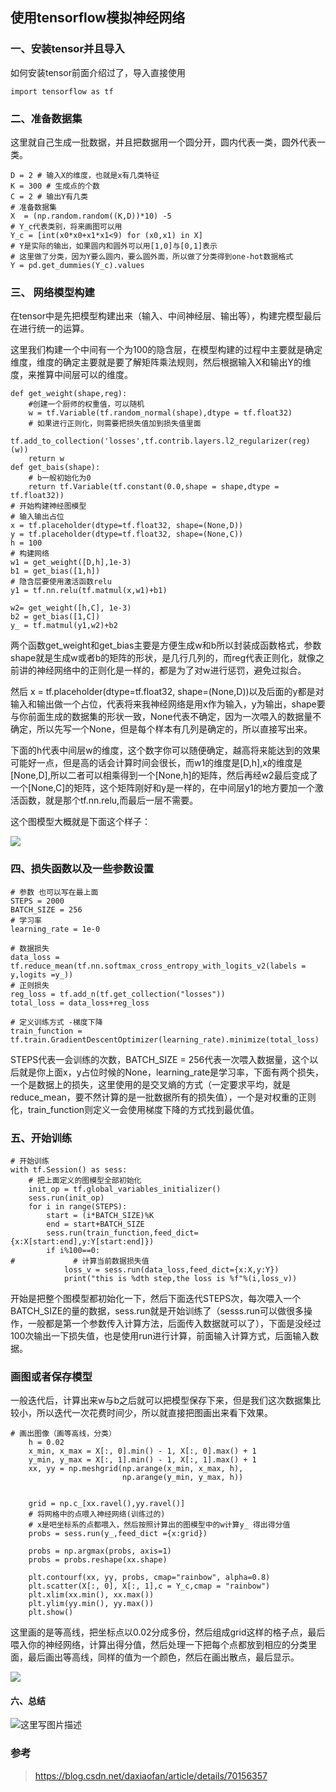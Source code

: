 ﻿##  使用tensorflow模拟神经网络  

### 一、安装tensor并且导入   

如何安装tensor前面介绍过了，导入直接使用
	
	import tensorflow as tf  

### 二、准备数据集  

这里就自己生成一批数据，并且把数据用一个圆分开，圆内代表一类，圆外代表一类。  
	
	D = 2 # 输入X的维度，也就是x有几类特征
	K = 300 # 生成点的个数
	C = 2 # 输出Y有几类
	# 准备数据集
	X  = (np.random.random((K,D))*10) -5
	# Y_c代表类别，将来画图可以用
	Y_c = [int(x0*x0+x1*x1<9) for (x0,x1) in X]
	# Y是实际的输出，如果圆内和圆外可以用[1,0]与[0,1]表示
	# 这里做了分类，因为Y要么圆内，要么圆外面，所以做了分类得到one-hot数据格式
	Y = pd.get_dummies(Y_c).values   

### 三、 网络模型构建  

在tensor中是先把模型构建出来（输入、中间神经层、输出等），构建完模型最后在进行统一的运算。  

这里我们构建一个中间有一个为100的隐含层，在模型构建的过程中主要就是确定维度，维度的确定主要就是要了解矩阵乘法规则，然后根据输入X和输出Y的维度，来推算中间层可以的维度。  

	def get_weight(shape,reg):
	    #创建一个厨师的权重值，可以随机
	    w = tf.Variable(tf.random_normal(shape),dtype = tf.float32)
	    # 如果进行正则化，则需要把损失值加到损失值里面
	    tf.add_to_collection('losses',tf.contrib.layers.l2_regularizer(reg)(w))
	    return w
	def get_bais(shape):    
	    # b一般初始化为0
	    return tf.Variable(tf.constant(0.0,shape = shape,dtype = tf.float32))
	# 开始构建神经图模型
	# 输入输出占位
	x = tf.placeholder(dtype=tf.float32, shape=(None,D))
	y = tf.placeholder(dtype=tf.float32, shape=(None,C))
	h = 100
	# 构建网络 
	w1 = get_weight([D,h],1e-3)
	b1 = get_bias([1,h])
	# 隐含层要使用激活函数relu
	y1 = tf.nn.relu(tf.matmul(x,w1)+b1)
	
	w2= get_weight([h,C], 1e-3)
	b2 = get_bias([1,C])
	y_ = tf.matmul(y1,w2)+b2  

两个函数get_weight和get_bias主要是方便生成w和b所以封装成函数格式，参数shape就是生成w或者b的矩阵的形状，是几行几列的，而reg代表正则化，就像之前讲的神经网络中的正则化是一样的，都是为了对w进行惩罚，避免过拟合。  

然后 x = tf.placeholder(dtype=tf.float32, shape=(None,D))以及后面的y都是对输入和输出做一个占位，代表将来我神经网络是用x作为输入，y为输出，shape要与你前面生成的数据集的形状一致，None代表不确定，因为一次喂入的数据量不确定，所以先写一个None，但是每个样本有几列是确定的，所以直接写出来。  

下面的h代表中间层w的维度，这个数字你可以随便确定，越高将来能达到的效果可能好一点，但是高的话会计算时间会很长，而w1的维度是[D,h],x的维度是[None,D],所以二者可以相乘得到一个[None,h]的矩阵，然后再经w2最后变成了一个[None,C]的矩阵，这个矩阵刚好和y是一样的，在中间层y1的地方要加一个激活函数，就是那个tf.nn.relu,而最后一层不需要。  

这个图模型大概就是下面这个样子：  

![](https://i.imgur.com/Uvha9ZS.png)

### 四、损失函数以及一些参数设置  

	# 参数 也可以写在最上面
	STEPS = 2000
	BATCH_SIZE = 256
	# 学习率
	learning_rate = 1e-0
	
	# 数据损失
	data_loss = tf.reduce_mean(tf.nn.softmax_cross_entropy_with_logits_v2(labels = y,logits =y_))
	# 正则损失
	reg_loss = tf.add_n(tf.get_collection("losses"))
	total_loss = data_loss+reg_loss
	
	# 定义训练方式 -梯度下降
	train_function = tf.train.GradientDescentOptimizer(learning_rate).minimize(total_loss)  

STEPS代表一会训练的次数，BATCH_SIZE = 256代表一次喂入数据量，这个以后就是你上面x，y占位时候的None，learning_rate是学习率，下面有两个损失，一个是数据上的损失，这里使用的是交叉熵的方式（一定要求平均，就是reduce_mean，要不然计算的是一批数据所有的损失值），一个是对权重的正则化，train_function则定义一会使用梯度下降的方式找到最优值。  

### 五、开始训练  

	# 开始训练
	with tf.Session() as sess:
	    # 把上面定义的图模型全部初始化
	    init_op = tf.global_variables_initializer()
	    sess.run(init_op)
	    for i in range(STEPS):
	        start = (i*BATCH_SIZE)%K
	        end = start+BATCH_SIZE
	        sess.run(train_function,feed_dict={x:X[start:end],y:Y[start:end]})
	        if i%100==0:
	#             # 计算当前数据损失值
	            loss_v = sess.run(data_loss,feed_dict={x:X,y:Y})
	            print("this is %dth step,the loss is %f"%(i,loss_v))  


开始是把整个图模型都初始化一下，然后下面迭代STEPS次，每次喂入一个BATCH_SIZE的量的数据，sess.run就是开始训练了（sesss.run可以做很多操作，一般都是第一个参数传入计算方法，后面传入数据就可以了），下面是没经过100次输出一下损失值，也是使用run进行计算，前面输入计算方式，后面输入数据。  

### 画图或者保存模型  

一般迭代后，计算出来w与b之后就可以把模型保存下来，但是我们这次数据集比较小，所以迭代一次花费时间少，所以就直接把图画出来看下效果。  

	# 画出图像（画等高线，分类）
	    h = 0.02
	    x_min, x_max = X[:, 0].min() - 1, X[:, 0].max() + 1
	    y_min, y_max = X[:, 1].min() - 1, X[:, 1].max() + 1
	    xx, yy = np.meshgrid(np.arange(x_min, x_max, h),
	                         np.arange(y_min, y_max, h))
	    
	    
	    grid = np.c_[xx.ravel(),yy.ravel()]
	    # 将网格中的点喂入神经网络(训练过的)
	    # x是吧坐标系的点都喂入，然后按照计算出的图模型中的w计算y_ 得出得分值
	    probs = sess.run(y_,feed_dict ={x:grid})
	    
	    probs = np.argmax(probs, axis=1)
	    probs = probs.reshape(xx.shape)
	   
	    plt.contourf(xx, yy, probs, cmap="rainbow", alpha=0.8)
	    plt.scatter(X[:, 0], X[:, 1],c = Y_c,cmap = "rainbow")
	    plt.xlim(xx.min(), xx.max())
	    plt.ylim(yy.min(), yy.max())
	    plt.show()    


这里画的是等高线，把坐标点以0.02分成多份，然后组成grid这样的格子点，最后喂入你的神经网络，计算出得分值，然后处理一下把每个点都放到相应的分类里面，最后画出等高线，同样的值为一个颜色，然后在画出散点，最后显示。  

![](https://i.imgur.com/ZFSVL2K.png)

#### 六、总结 

![这里写图片描述](https://img-blog.csdn.net/20180808115138284?watermark/2/text/aHR0cHM6Ly9ibG9nLmNzZG4ubmV0L3FxXzI4ODg4ODM3/font/5a6L5L2T/fontsize/400/fill/I0JBQkFCMA==/dissolve/70)

### 参考  

> https://blog.csdn.net/daxiaofan/article/details/70156357


	
	    
	    
	
	
	

